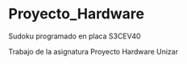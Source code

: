 # Proyecto_Hardware
Sudoku programado en placa S3CEV40

Trabajo de la asignatura Proyecto Hardware Unizar
